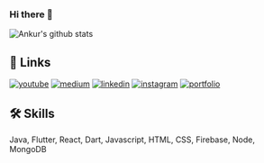 ### Hi there 👋

![Ankur's github stats](https://github-readme-stats.vercel.app/api?username=ankurmaheshsingh&show_icons=true&theme=react)

## 🔗 Links
[![youtube](https://img.shields.io/badge/youtube-ff0000?style=for-the-badge&logo=youtube&logoColor=white)]()
[![medium](https://img.shields.io/badge/medium-fff?style=for-the-badge&logo=medium&logoColor=black)]()
[![linkedin](https://img.shields.io/badge/linkedin-0A66C2?style=for-the-badge&logo=linkedin&logoColor=white)]()
[![instagram](https://img.shields.io/badge/instagram-1DA1F2?style=for-the-badge&logo=instagram&logoColor=white)]()
[![portfolio](https://img.shields.io/badge/my_portfolio-000?style=for-the-badge&logo=ko-fi&logoColor=white)]()


## 🛠 Skills
Java, Flutter, React, Dart, Javascript, HTML, CSS, Firebase, Node, MongoDB

<!-- Here are some ideas to get you started:

- 🔭 I’m currently working on ...
- 🌱 I’m currently learning ...
- 👯 I’m looking to collaborate on ...
- 🤔 I’m looking for help with ...
- 💬 Ask me about ...
- 📫 How to reach me: ...
- 😄 Pronouns: ...
- ⚡ Fun fact: ...
-->
